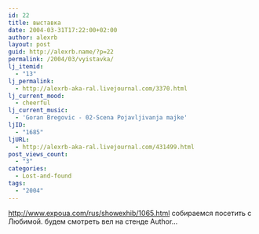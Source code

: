 ```yaml
---
id: 22
title: выставка
date: 2004-03-31T17:22:00+02:00
author: alexrb
layout: post
guid: http://alexrb.name/?p=22
permalink: /2004/03/vyistavka/
lj_itemid:
  - "13"
lj_permalink:
  - http://alexrb-aka-ral.livejournal.com/3370.html
lj_current_mood:
  - cheerful
lj_current_music:
  - 'Goran Bregovic - 02-Scena Pojavljivanja majke'
ljID:
  - "1685"
ljURL:
  - http://alexrb-aka-ral.livejournal.com/431499.html
post_views_count:
  - "3"
categories:
  - Lost-and-found
tags:
  - "2004"
---
```

http://www.expoua.com/rus/showexhib/1065.html собираемся посетить с Любимой. будем смотреть вел на стенде Author&#8230;